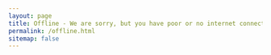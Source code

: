 ```yaml
---
layout: page
title: Offline - We are sorry, but you have poor or no internet connection!
permalink: /offline.html
sitemap: false
---
```

